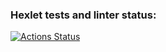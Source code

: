 ### Hexlet tests and linter status:
[![Actions Status](https://github.com/Kogamishinya1995/frontend-project-44/actions/workflows/hexlet-check.yml/badge.svg)](https://github.com/Kogamishinya1995/frontend-project-44/actions)